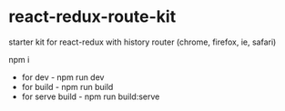 # react-redux-route-kit
starter kit for react-redux with history router (chrome, firefox, ie, safari)

npm i

* for dev - npm run dev
* for build - npm run build
* for serve build - npm run build:serve
